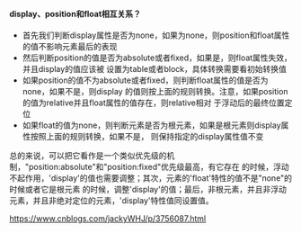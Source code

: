 #### display、position和float相互关系？

* 首先我们判断display属性是否为none，如果为none，则position和float属性的值不影响元素最后的表现
* 然后判断position的值是否为absolute或者fixed，如果是，则float属性失效，并且display的值应该被 设置为table或者block，具体转换需要看初始转换值
* 如果position的值不为absolute或者fixed，则判断float属性的值是否为none，如果不是，则display 的值则按上面的规则转换。注意，如果position的值为relative并且float属性的值存在，则relative相对 于浮动后的最终位置定位
* 如果float的值为none，则判断元素是否为根元素，如果是根元素则display属性按照上面的规则转换，如果不是， 则保持指定的display属性值不变

总的来说，可以把它看作是一个类似优先级的机制，"position\:absolute"和"position\:fixed"优先级最高，有它存在 的时候，浮动不起作用，'display'的值也需要调整；其次，元素的'float'特性的值不是"none"的时候或者它是根元素 的时候，调整'display'的值；最后，非根元素，并且非浮动元素，并且非绝对定位的元素，'display'特性值同设置值。

https://www.cnblogs.com/jackyWHJ/p/3756087.html